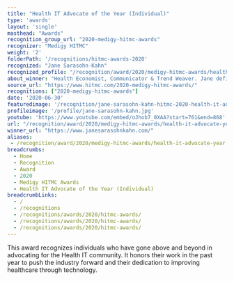 ```yaml
---
title: "Health IT Advocate of the Year (Individual)"
type: 'awards'
layout: 'single'
masthead: "Awards"
recognition_group_url: "2020-medigy-hitmc-awards"
recognizer: "Medigy HITMC"
weight: '2'
folderPath: '/recognitions/hitmc-awards-2020'
recognized: "Jane Sarasohn-Kahn"
recognized_profile: "/recognition/award/2020/medigy-hitmc-awards/health-it-advocate-year"
about_winner: "Health Economist, Communicator & Trend Weaver. Jane defines health broadly, working with organizations at the intersection of consumers, technology, health and healthcare."
source_url: "https://www.hitmc.com/2020-medigy-hitmc-awards/"
recognitions: ["2020-medigy-hitmc-awards"]
date: '2020-06-30'
featuredimage: '/recognition/jane-sarasohn-kahn-hitmc-2020-health-it-advocate-of-the-year.jpg'
profileimage: '/profile/jane-sarasohn-kahn.jpg'
youtube: 'https://www.youtube.com/embed/oJhob7_0XAA?start=761&end=868'
url: "/recognition/award/2020/medigy-hitmc-awards/health-it-advocate-year"
winner_url: "https://www.janesarasohnkahn.com/"
aliases:
 - /recognition/award/2020/medigy-hitmc-awards/health-it-advocate-year 
breadcrumbs:
  - Home
  - Recognition
  - Award
  - 2020
  - Medigy HITMC Awards
  - Health IT Advocate of the Year (Individual)
breadcrumbLinks:
  - /
  - /recognitions
  - /recognitions/awards/2020/hitmc-awards/
  - /recognitions/awards/2020/hitmc-awards/
  - /recognitions/awards/2020/hitmc-awards/
---
```


This award recognizes individuals who have gone above and beyond in advocating for the Health IT community. It honors their work in the past year to push the industry forward and their dedication to improving healthcare through technology.
